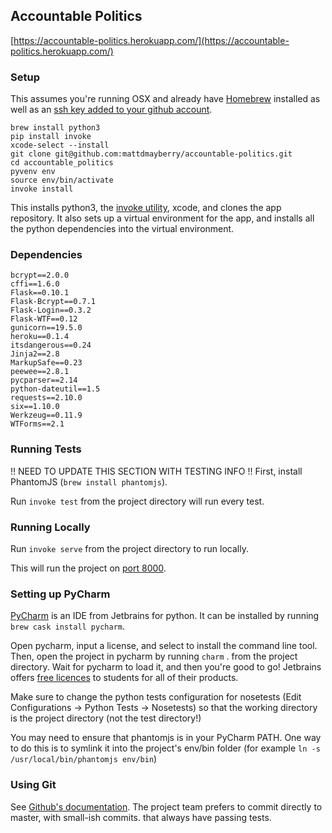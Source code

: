 ## Accountable Politics
[https://accountable-politics.herokuapp.com/](https://accountable-politics.herokuapp.com/)

### Setup

This assumes you're running OSX and already have [Homebrew](http://brew.sh/) installed as well as an [ssh key added to your github account](https://help.github.com/articles/generating-an-ssh-key/).

	brew install python3
	pip install invoke
	xcode-select --install
	git clone git@github.com:mattdmayberry/accountable-politics.git
	cd accountable_politics
	pyvenv env
	source env/bin/activate
	invoke install

This installs python3, the [invoke utility](https://github.com/pyinvoke/invoke), xcode, and clones the app repository. It also sets up a virtual environment for the app, and installs all the python dependencies into the virtual environment.	

### Dependencies

	bcrypt==2.0.0
	cffi==1.6.0
	Flask==0.10.1
	Flask-Bcrypt==0.7.1
	Flask-Login==0.3.2
	Flask-WTF==0.12
	gunicorn==19.5.0
	heroku==0.1.4
	itsdangerous==0.24
	Jinja2==2.8
	MarkupSafe==0.23
	peewee==2.8.1
	pycparser==2.14
	python-dateutil==1.5
	requests==2.10.0
	six==1.10.0
	Werkzeug==0.11.9
	WTForms==2.1

### Running Tests
!! NEED TO UPDATE THIS SECTION WITH TESTING INFO !!
First, install PhantomJS (`brew install phantomjs`).

Run `invoke test` from the project directory will run every test.

### Running Locally

Run `invoke serve` from the project directory to run locally.

This will run the project on [port 8000](http://localhost:8000/).

### Setting up PyCharm

[PyCharm](https://www.jetbrains.com/pycharm/) is an IDE from Jetbrains for python. It can be installed by running `brew cask install pycharm`.

Open pycharm, input a license, and select to install the command line tool. Then, open the project in pycharm by running `charm` . from the project directory. Wait for pycharm to load it, and then you're good to go! Jetbrains offers [free licences](https://www.jetbrains.com/student/) to students for all of their products.

Make sure to change the python tests configuration for nosetests (Edit Configurations -> Python Tests -> Nosetests) so that the working directory is the project directory (not the test directory!)

You may need to ensure that phantomjs is in your PyCharm PATH. One way to do this is to symlink it into the project's env/bin folder (for example `ln -s /usr/local/bin/phantomjs env/bin`)

### Using Git

See [Github's documentation](https://help.github.com/). The project team prefers to commit directly to master, with small-ish commits. that always have passing tests.
